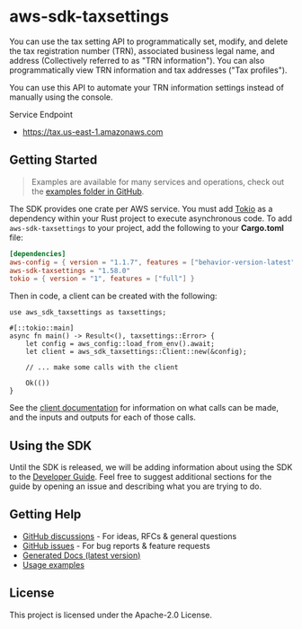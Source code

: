 # aws-sdk-taxsettings

You can use the tax setting API to programmatically set, modify, and delete the tax registration number (TRN), associated business legal name, and address (Collectively referred to as "TRN information"). You can also programmatically view TRN information and tax addresses ("Tax profiles").

You can use this API to automate your TRN information settings instead of manually using the console.

Service Endpoint
  - https://tax.us-east-1.amazonaws.com

## Getting Started

> Examples are available for many services and operations, check out the
> [examples folder in GitHub](https://github.com/awslabs/aws-sdk-rust/tree/main/examples).

The SDK provides one crate per AWS service. You must add [Tokio](https://crates.io/crates/tokio)
as a dependency within your Rust project to execute asynchronous code. To add `aws-sdk-taxsettings` to
your project, add the following to your **Cargo.toml** file:

```toml
[dependencies]
aws-config = { version = "1.1.7", features = ["behavior-version-latest"] }
aws-sdk-taxsettings = "1.58.0"
tokio = { version = "1", features = ["full"] }
```

Then in code, a client can be created with the following:

```rust,no_run
use aws_sdk_taxsettings as taxsettings;

#[::tokio::main]
async fn main() -> Result<(), taxsettings::Error> {
    let config = aws_config::load_from_env().await;
    let client = aws_sdk_taxsettings::Client::new(&config);

    // ... make some calls with the client

    Ok(())
}
```

See the [client documentation](https://docs.rs/aws-sdk-taxsettings/latest/aws_sdk_taxsettings/client/struct.Client.html)
for information on what calls can be made, and the inputs and outputs for each of those calls.

## Using the SDK

Until the SDK is released, we will be adding information about using the SDK to the
[Developer Guide](https://docs.aws.amazon.com/sdk-for-rust/latest/dg/welcome.html). Feel free to suggest
additional sections for the guide by opening an issue and describing what you are trying to do.

## Getting Help

* [GitHub discussions](https://github.com/awslabs/aws-sdk-rust/discussions) - For ideas, RFCs & general questions
* [GitHub issues](https://github.com/awslabs/aws-sdk-rust/issues/new/choose) - For bug reports & feature requests
* [Generated Docs (latest version)](https://awslabs.github.io/aws-sdk-rust/)
* [Usage examples](https://github.com/awslabs/aws-sdk-rust/tree/main/examples)

## License

This project is licensed under the Apache-2.0 License.

